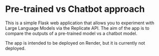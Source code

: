 # Pre-trained vs Chatbot approach

This is a simple Flask web application that allows you to experiment with Large Language Models via the Replicate API.
The aim of the app is to compare the outputs of a pre-trained model vs a chatbot model.

The app is intended to be deployed on Render, but it is currently not deployed.
